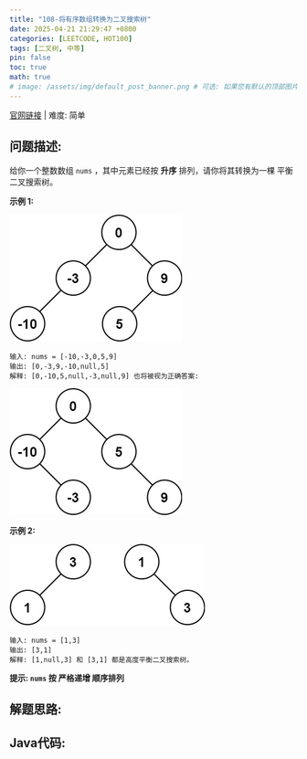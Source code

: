 ```yaml
---
title: "108-将有序数组转换为二叉搜索树"
date: 2025-04-21 21:29:47 +0800
categories: [LEETCODE, HOT100]
tags: [二叉树, 中等]
pin: false
toc: true
math: true
# image: /assets/img/default_post_banner.png # 可选: 如果您有默认的顶部图片，取消注释并修改路径
---
```


[官网链接](https://leetcode.cn/problems/convert-sorted-array-to-binary-search-tree/) \| 难度: 简单

## 问题描述: 

给你一个整数数组 `nums` ，其中元素已经按 **升序** 排列，请你将其转换为一棵 平衡 二叉搜索树。

**示例 1:**

![img](../../../../assets/img/posts/p108_0.jpg)

```
输入: nums = [-10,-3,0,5,9]
输出: [0,-3,9,-10,null,5]
解释: [0,-10,5,null,-3,null,9] 也将被视为正确答案: 
```

![img](../../../../assets/img/posts/p108_1.jpg)

**示例 2:**

![img](../../../../assets/img/posts/p108_2.jpg)

```
输入: nums = [1,3]
输出: [3,1]
解释: [1,null,3] 和 [3,1] 都是高度平衡二叉搜索树。
```

**提示: `nums` 按 **严格递增** 顺序排列**

## 解题思路: 


## Java代码: 
